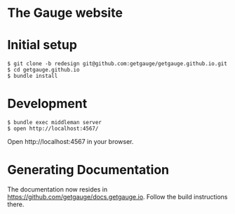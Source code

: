 # The Gauge website

# Initial setup

```
$ git clone -b redesign git@github.com:getgauge/getgauge.github.io.git
$ cd getgauge.github.io
$ bundle install
```


# Development

```
$ bundle exec middleman server
$ open http://localhost:4567/
```

Open http://localhost:4567 in your browser.

# Generating Documentation

The documentation now resides in https://github.com/getgauge/docs.getgauge.io. Follow the build instructions there.